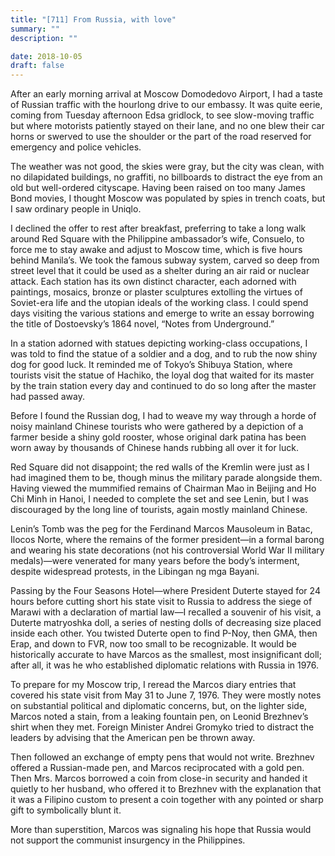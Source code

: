```yaml
---
title: "[711] From Russia, with love"
summary: ""
description: ""

date: 2018-10-05
draft: false
---
```


After an early morning arrival at Moscow Domodedovo Airport, I had a taste of Russian traffic with the hourlong drive to our embassy. It was quite eerie, coming from Tuesday afternoon Edsa gridlock, to see slow-moving traffic but where motorists patiently stayed on their lane, and no one blew their car horns or swerved to use the shoulder or the part of the road reserved for emergency and police vehicles.

The weather was not good, the skies were gray, but the city was clean, with no dilapidated buildings, no graffiti, no billboards to distract the eye from an old but well-ordered cityscape. Having been raised on too many James Bond movies, I thought Moscow was populated by spies in trench coats, but I saw ordinary people in Uniqlo.

I declined the offer to rest after breakfast, preferring to take a long walk around Red Square with the Philippine ambassador’s wife, Consuelo, to force me to stay awake and adjust to Moscow time, which is five hours behind Manila’s. We took the famous subway system, carved so deep from street level that it could be used as a shelter during an air raid or nuclear attack. Each station has its own distinct character, each adorned with paintings, mosaics, bronze or plaster sculptures extolling the virtues of Soviet-era life and the utopian ideals of the working class. I could spend days visiting the various stations and emerge to write an essay borrowing the title of Dostoevsky’s 1864 novel, “Notes from Underground.”

In a station adorned with statues depicting working-class occupations, I was told to find the statue of a soldier and a dog, and to rub the now shiny dog for good luck. It reminded me of Tokyo’s Shibuya Station, where tourists visit the statue of Hachiko, the loyal dog that waited for its master by the train station every day and continued to do so long after the master had passed away.

Before I found the Russian dog, I had to weave my way through a horde of noisy mainland Chinese tourists who were gathered by a depiction of a farmer beside a shiny gold rooster, whose original dark patina has been worn away by thousands of Chinese hands rubbing all over it for luck.

Red Square did not disappoint; the red walls of the Kremlin were just as I had imagined them to be, though minus the military parade alongside them. Having viewed the mummified remains of Chairman Mao in Beijing and Ho Chi Minh in Hanoi, I needed to complete the set and see Lenin, but I was discouraged by the long line of tourists, again mostly mainland Chinese.

Lenin’s Tomb was the peg for the Ferdinand Marcos Mausoleum in Batac, Ilocos Norte, where the remains of the former president—in a formal  barong  and wearing his state decorations (not his controversial World War II military medals)—were venerated for many years before the body’s interment, despite widespread protests, in the Libingan ng mga Bayani.

Passing by the Four Seasons Hotel—where President Duterte stayed for 24 hours before cutting short his state visit to Russia to address the siege of Marawi with a declaration of martial law—I recalled a souvenir of his visit, a Duterte matryoshka doll, a series of nesting dolls of decreasing size placed inside each other. You twisted Duterte open to find P-Noy, then GMA, then Erap, and down to FVR, now too small to be recognizable. It would be historically accurate to have Marcos as the smallest, most insignificant doll; after all, it was he who established diplomatic relations with Russia in 1976.

To prepare for my Moscow trip, I reread the Marcos diary entries that covered his state visit from May 31 to June 7, 1976. They were mostly notes on substantial political and diplomatic concerns, but, on the lighter side, Marcos noted a stain, from a leaking fountain pen, on Leonid Brezhnev’s shirt when they met. Foreign Minister Andrei Gromyko tried to distract the leaders by advising that the American pen be thrown away.

Then followed an exchange of empty pens that would not write. Brezhnev offered a Russian-made pen, and Marcos reciprocated with a gold pen. Then Mrs. Marcos borrowed a coin from close-in security and handed it quietly to her husband, who offered it to Brezhnev with the explanation that it was a Filipino custom to present a coin together with any pointed or sharp gift to symbolically blunt it.

More than superstition, Marcos was signaling his hope that Russia would not support the communist insurgency in the Philippines.
